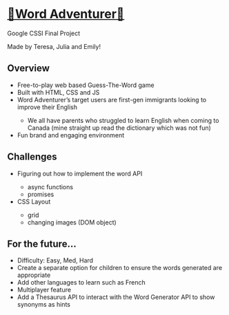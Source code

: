 <h1> <a href="https://word-adventurer.emilykim10.repl.co/index.html">👹Word Adventurer🎈</a></h1>
Google CSSI Final Project

Made by Teresa, Julia and Emily!

<h2>Overview</h2>
<ul>
<li>Free-to-play web based Guess-The-Word game </li>
<li>Built with HTML, CSS and JS</li>
<li>Word Adventurer’s target users are first-gen immigrants looking to improve their English</li>
<ul><li>We all have parents who struggled to learn English when coming to Canada (mine straight up read the dictionary which was not fun)</li></ul>
<li>Fun brand and engaging environment</li>
</ul>

<h2>Challenges</h2>
<ul>
<li>Figuring out how to implement the word API </li>
<ul><li>async functions</li><li>promises</li></ul>
<li>CSS Layout</li>
<ul><li>grid</li><li>changing images (DOM object)</li></ul>
</ul>

<h2>For the future…</h2> 
<ul>
<li>
Difficulty: Easy, Med, Hard</li><li>
Create a separate option for children to ensure the words generated are appropriate</li>
<li>Add other languages to learn such as French</li>
<li>Multiplayer feature</li>
<li>Add a Thesaurus API to interact with the Word Generator API to show synonyms as hints
</li>
</ul>

